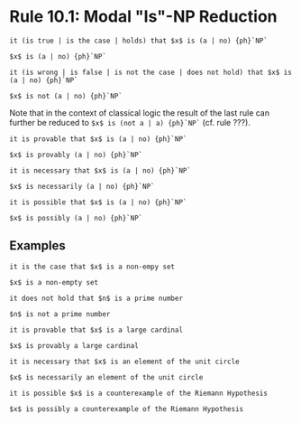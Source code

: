 Rule 10.1: Modal "Is"-NP Reduction
==================================


```{rewrite-rule}
it (is true | is the case | holds) that $x$ is (a | no) {ph}`NP`

$x$ is (a | no) {ph}`NP`
```

```{rewrite-rule}
it (is wrong | is false | is not the case | does not hold) that $x$ is (a | no) {ph}`NP`

$x$ is not (a | no) {ph}`NP`
```

Note that in the context of classical logic the result of the last rule can further be
reduced to `` $x$ is (not a | a) {ph}`NP` `` (cf. rule ???).

```{rewrite-rule}
it is provable that $x$ is (a | no) {ph}`NP`

$x$ is provably (a | no) {ph}`NP`
```

```{rewrite-rule}
it is necessary that $x$ is (a | no) {ph}`NP`

$x$ is necessarily (a | no) {ph}`NP`
```

```{rewrite-rule}
it is possible that $x$ is (a | no) {ph}`NP`

$x$ is possibly (a | no) {ph}`NP`
```


Examples
--------

```{rewrite-rule}
it is the case that $x$ is a non-empy set

$x$ is a non-empty set
```

```{rewrite-rule}
it does not hold that $n$ is a prime number

$n$ is not a prime number
```

```{rewrite-rule}
it is provable that $x$ is a large cardinal

$x$ is provably a large cardinal
```

```{rewrite-rule}
it is necessary that $x$ is an element of the unit circle

$x$ is necessarily an element of the unit circle
```

```{rewrite-rule}
it is possible $x$ is a counterexample of the Riemann Hypothesis

$x$ is possibly a counterexample of the Riemann Hypothesis
```

